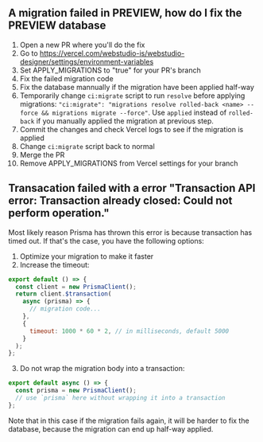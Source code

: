 ## A migration failed in PREVIEW, how do I fix the PREVIEW database

1. Open a new PR where you'll do the fix
1. Go to https://vercel.com/webstudio-is/webstudio-designer/settings/environment-variables
1. Set APPLY_MIGRATIONS to "true" for your PR's branch
1. Fix the failed migration code
1. Fix the database mannually if the migration have been applied half-way
1. Temporarily change `ci:migrate` script to run `resolve` before applying migrations: `"ci:migrate": "migrations resolve rolled-back <name> --force && migrations migrate --force"`. Use `applied` instead of `rolled-back` if you manually applied the migration at previous step.
1. Commit the changes and check Vercel logs to see if the migration is applied
1. Change `ci:migrate` script back to normal
1. Merge the PR
1. Remove APPLY_MIGRATIONS from Vercel settings for your branch

## Transacation failed with a error "Transaction API error: Transaction already closed: Could not perform operation."

Most likely reason Prisma has thrown this error is because transaction has timed out.
If that's the case, you have the following options:

1. Optimize your migration to make it faster
2. Increase the timeout:

```js
export default () => {
  const client = new PrismaClient();
  return client.$transaction(
    async (prisma) => {
      // migration code...
    },
    {
      timeout: 1000 * 60 * 2, // in milliseconds, default 5000
    }
  );
};
```

3. Do not wrap the migration body into a transaction:

```js
export default async () => {
  const prisma = new PrismaClient();
  // use `prisma` here without wrapping it into a transaction
};
```

Note that in this case if the migration fails again, it will be harder to fix the database,
because the migration can end up half-way applied.
